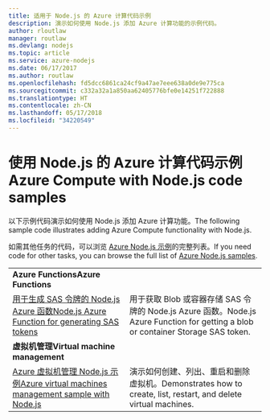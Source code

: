 ```yaml
---
title: 适用于 Node.js 的 Azure 计算代码示例
description: 演示如何使用 Node.js 添加 Azure 计算功能的示例代码。
author: rloutlaw
manager: routlaw
ms.devlang: nodejs
ms.topic: article
ms.service: azure-nodejs
ms.date: 06/17/2017
ms.author: routlaw
ms.openlocfilehash: fd5dcc6861ca24cf9a47ae7eee638a0de9e775ca
ms.sourcegitcommit: c332a32a1a850aa62405776bfe0e14251f722888
ms.translationtype: HT
ms.contentlocale: zh-CN
ms.lasthandoff: 05/17/2018
ms.locfileid: "34220549"
---
```

# <a name="azure-compute-with-nodejs-code-samples"></a><span data-ttu-id="e4063-103">使用 Node.js 的 Azure 计算代码示例</span><span class="sxs-lookup"><span data-stu-id="e4063-103">Azure Compute with Node.js code samples</span></span>

<span data-ttu-id="e4063-104">以下示例代码演示如何使用 Node.js 添加 Azure 计算功能。</span><span class="sxs-lookup"><span data-stu-id="e4063-104">The following sample code illustrates adding Azure Compute functionality with Node.js.</span></span>

<span data-ttu-id="e4063-105">如需其他任务的代码，可以浏览 [Azure Node.js 示例](https://azure.microsoft.com/resources/samples/?term=nodejs)的完整列表。</span><span class="sxs-lookup"><span data-stu-id="e4063-105">If you need code for other tasks, you can browse the full list of [Azure Node.js samples](https://azure.microsoft.com/resources/samples/?term=nodejs).</span></span>

| | |
|---|---|
| <span data-ttu-id="e4063-106">**Azure Functions**</span><span class="sxs-lookup"><span data-stu-id="e4063-106">**Azure Functions**</span></span> ||
| [<span data-ttu-id="e4063-107">用于生成 SAS 令牌的 Node.js Azure 函数</span><span class="sxs-lookup"><span data-stu-id="e4063-107">Node.js Azure Function for generating SAS tokens</span></span>](https://azure.microsoft.com/resources/samples/functions-node-sas-token/) | <span data-ttu-id="e4063-108">用于获取 Blob 或容器存储 SAS 令牌的 Node.js Azure 函数。</span><span class="sxs-lookup"><span data-stu-id="e4063-108">Node.js Azure Function for getting a blob or container Storage SAS token.</span></span> |
| <span data-ttu-id="e4063-109">**虚拟机管理**</span><span class="sxs-lookup"><span data-stu-id="e4063-109">**Virtual machine management**</span></span> ||
| [<span data-ttu-id="e4063-110">Azure 虚拟机管理 Node.js 示例</span><span class="sxs-lookup"><span data-stu-id="e4063-110">Azure virtual machines management sample with Node.js</span></span>](https://github.com/Azure-Samples/compute-node-manage-vm) | <span data-ttu-id="e4063-111">演示如何创建、列出、重启和删除虚拟机。</span><span class="sxs-lookup"><span data-stu-id="e4063-111">Demonstrates how to create, list, restart, and delete virtual machines.</span></span> |